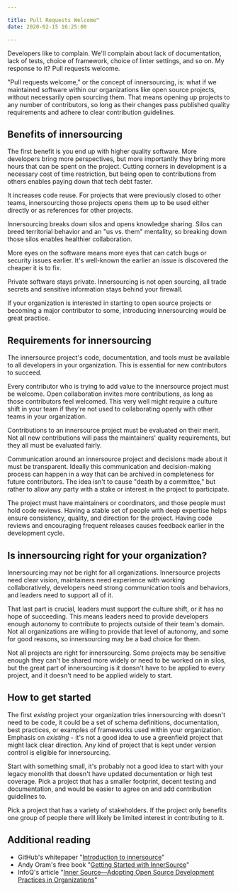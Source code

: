 ```yaml
---

title: Pull Requests Welcome™
date: 2020-02-15 16:25:00

---
```


Developers like to complain. We'll complain about lack of documentation, lack of tests, choice of framework, choice of linter settings, and so on. My response to it? Pull requests welcome.

"Pull requests welcome," or the concept of innersourcing, is: what if we maintained software within our organizations like open source projects, without necessarily open sourcing them. That means opening up projects to any number of contributors, so long as their changes pass published quality requirements and adhere to clear contribution guidelines.

## Benefits of innersourcing

The first benefit is you end up with higher quality software. More developers bring more perspectives, but more importantly they bring more hours that can be spent on the project. Cutting corners in development is a necessary cost of time restriction, but being open to contributions from others enables paying down that tech debt faster.

It increases code reuse. For projects that were previously closed to other teams, innersourcing those projects opens them up to be used either directly or as references for other projects.

Innersourcing breaks down silos and opens knowledge sharing. Silos can breed territorial behavior and an "us vs. them" mentality, so breaking down those silos enables healthier collaboration.

More eyes on the software means more eyes that can catch bugs or security issues earlier. It's well-known the earlier an issue is discovered the cheaper it is to fix.

Private software stays private. Innersourcing is not open sourcing, all trade secrets and sensitive information stays behind your firewall.

If your organization is interested in starting to open source projects or becoming a major contributor to some, introducing innersourcing would be great practice.

## Requirements for innersourcing

The innersource project's code, documentation, and tools must be available to all developers in your organization. This is essential for new contributors to succeed.

Every contributor who is trying to add value to the innersource project must be welcome. Open collaboration invites more contributions, as long as those contributors feel welcomed. This very well might require a culture shift in your team if they're not used to collaborating openly with other teams in your organization.

Contributions to an innersource project must be evaluated on their merit. Not all new contributions will pass the maintainers' quality requirements, but they all must be evaluated fairly.

Communication around an innersource project and decisions made about it must be transparent. Ideally this communication and decision-making process can happen in a way that can be archived in completeness for future contributors. The idea isn't to cause "death by a committee," but rather to allow any party with a stake or interest in the project to participate.

The project must have maintainers or coordinators, and those people must hold code reviews. Having a stable set of people with deep expertise helps ensure consistency, quality, and direction for the project. Having code reviews and encouraging frequent releases causes feedback earlier in the development cycle.

## Is innersourcing right for your organization?

Innersourcing may not be right for all organizations. Innersource projects need clear vision, maintainers need experience with working collaboratively, developers need strong communication tools and behaviors, and leaders need to support all of it.

That last part is crucial, leaders must support the culture shift, or it has no hope of succeeding. This means leaders need to provide developers enough autonomy to contribute to projects outside of their team's domain. Not all organizations are willing to provide that level of autonomy, and some for good reasons, so innersourcing may be a bad choice for them.

Not all projects are right for innersourcing. Some projects may be sensitive enough they can't be shared more widely or need to be worked on in silos, but the great part of innersourcing is it doesn't have to be applied to every project, and it doesn't need to be applied widely to start.

## How to get started

The first _existing_ project your organization tries innersourcing with doesn't need to be code, it could be a set of schema definitions, documentation, best practices, or examples of frameworks used within your organization. Emphasis on _existing_ - it's not a good idea to use a greenfield project that might lack clear direction. Any kind of project that is kept under version control is eligible for innersourcing.

Start with something small, it's probably not a good idea to start with your legacy monolith that doesn't have updated documentation or high test coverage. Pick a project that has a smaller footprint, decent testing and documentation, and would be easier to agree on and add contribution guidelines to.

Pick a project that has a variety of stakeholders. If the project only benefits one group of people there will likely be limited interest in contributing to it.

## Additional reading

- GitHub's whitepaper "[Introduction to innersource](https://resources.github.com/whitepapers/introduction-to-innersource/)"
- Andy Oram's free book "[Getting Started with InnerSource](https://www.oreilly.com/programming/free/getting-started-with-innersource.csp)"
- InfoQ's article "[Inner Source—Adopting Open Source Development Practices in Organizations](https://www.infoq.com/articles/inner-source-open-source-development-practices/)"
